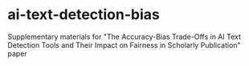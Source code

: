 # ai-text-detection-bias
Supplementary materials for "The Accuracy-Bias Trade-Offs in AI Text Detection Tools and Their Impact on Fairness in Scholarly Publication" paper
